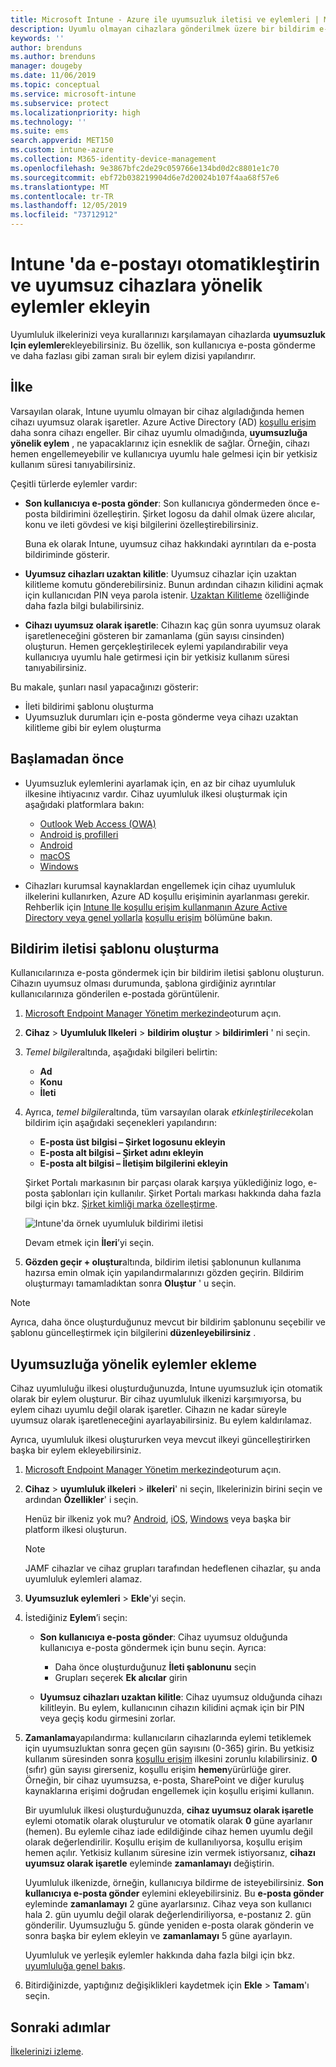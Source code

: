 ```yaml
---
title: Microsoft Intune - Azure ile uyumsuzluk iletisi ve eylemleri | Microsoft Docs
description: Uyumlu olmayan cihazlara gönderilmek üzere bir bildirim e-postası oluşturun. Cihaz uyumlu değil olarak işaretlendikten sonraki eylemleri ekleyin. Örneğin uyumluluğu sağlamak için bir yetkisiz kullanım süresi ekleyebilir veya cihaz uyumlu duruma gelene kadar erişimi engellemek için bir zamanlama oluşturabilirsiniz. Bunu yapmak için Azure'da Microsoft Intune’u kullanın.
keywords: ''
author: brenduns
ms.author: brenduns
manager: dougeby
ms.date: 11/06/2019
ms.topic: conceptual
ms.service: microsoft-intune
ms.subservice: protect
ms.localizationpriority: high
ms.technology: ''
ms.suite: ems
search.appverid: MET150
ms.custom: intune-azure
ms.collection: M365-identity-device-management
ms.openlocfilehash: 9e3867bfc2de29c059766e134bd0d2c8801e1c70
ms.sourcegitcommit: ebf72b038219904d6e7d20024b107f4aa68f57e6
ms.translationtype: MT
ms.contentlocale: tr-TR
ms.lasthandoff: 12/05/2019
ms.locfileid: "73712912"
---
```

# <a name="automate-email-and-add-actions-for-noncompliant-devices-in-intune"></a>Intune 'da e-postayı otomatikleştirin ve uyumsuz cihazlara yönelik eylemler ekleyin

Uyumluluk ilkelerinizi veya kurallarınızı karşılamayan cihazlarda **uyumsuzluk Için eylemler**ekleyebilirsiniz. Bu özellik, son kullanıcıya e-posta gönderme ve daha fazlası gibi zaman sıralı bir eylem dizisi yapılandırır.

## <a name="overview"></a>İlke

Varsayılan olarak, Intune uyumlu olmayan bir cihaz algıladığında hemen cihazı uyumsuz olarak işaretler. Azure Active Directory (AD) [koşullu erişim](https://docs.microsoft.com/azure/active-directory/active-directory-conditional-access-azure-portal) daha sonra cihazı engeller. Bir cihaz uyumlu olmadığında, **uyumsuzluğa yönelik eylem** , ne yapacaklarınız için esneklik de sağlar. Örneğin, cihazı hemen engellemeyebilir ve kullanıcıya uyumlu hale gelmesi için bir yetkisiz kullanım süresi tanıyabilirsiniz.

Çeşitli türlerde eylemler vardır:

- **Son kullanıcıya e-posta gönder**: Son kullanıcıya göndermeden önce e-posta bildirimini özelleştirin. Şirket logosu da dahil olmak üzere alıcılar, konu ve ileti gövdesi ve kişi bilgilerini özelleştirebilirsiniz.

    Buna ek olarak Intune, uyumsuz cihaz hakkındaki ayrıntıları da e-posta bildiriminde gösterir.

- **Uyumsuz cihazları uzaktan kilitle**: Uyumsuz cihazlar için uzaktan kilitleme komutu gönderebilirsiniz. Bunun ardından cihazın kilidini açmak için kullanıcıdan PIN veya parola istenir. [Uzaktan Kilitleme](../remote-actions/device-remote-lock.md) özelliğinde daha fazla bilgi bulabilirsiniz.

- **Cihazı uyumsuz olarak işaretle**: Cihazın kaç gün sonra uyumsuz olarak işaretleneceğini gösteren bir zamanlama (gün sayısı cinsinden) oluşturun. Hemen gerçekleştirilecek eylemi yapılandırabilir veya kullanıcıya uyumlu hale getirmesi için bir yetkisiz kullanım süresi tanıyabilirsiniz.

Bu makale, şunları nasıl yapacağınızı gösterir:

- İleti bildirimi şablonu oluşturma
- Uyumsuzluk durumları için e-posta gönderme veya cihazı uzaktan kilitleme gibi bir eylem oluşturma


## <a name="before-you-begin"></a>Başlamadan önce

- Uyumsuzluk eylemlerini ayarlamak için, en az bir cihaz uyumluluk ilkesine ihtiyacınız vardır. Cihaz uyumluluk ilkesi oluşturmak için aşağıdaki platformlara bakın:

  - [Outlook Web Access (OWA)](compliance-policy-create-android.md)
  - [Android iş profilleri](compliance-policy-create-android-for-work.md)
  - [Android](compliance-policy-create-ios.md)
  - [macOS](compliance-policy-create-mac-os.md)
  - [Windows](compliance-policy-create-windows.md)

- Cihazları kurumsal kaynaklardan engellemek için cihaz uyumluluk ilkelerini kullanırken, Azure AD koşullu erişiminin ayarlanması gerekir. Rehberlik için [Intune Ile koşullu erişim kullanmanın Azure Active Directory veya genel yollarla](conditional-access-intune-common-ways-use.md) [koşullu erişim](https://docs.microsoft.com/azure/active-directory/active-directory-conditional-access-azure-portal) bölümüne bakın.

## <a name="create-a-notification-message-template"></a>Bildirim iletisi şablonu oluşturma

Kullanıcılarınıza e-posta göndermek için bir bildirim iletisi şablonu oluşturun. Cihazın uyumsuz olması durumunda, şablona girdiğiniz ayrıntılar kullanıcılarınıza gönderilen e-postada görüntülenir.

1. [Microsoft Endpoint Manager Yönetim merkezinde](https://go.microsoft.com/fwlink/?linkid=2109431)oturum açın.
2. **Cihaz** > **Uyumluluk Ilkeleri** > **bildirim oluştur** > **bildirimleri** ' ni seçin.
3. *Temel bilgiler*altında, aşağıdaki bilgileri belirtin:

   - **Ad**
   - **Konu**
   - **İleti**

4. Ayrıca, *temel bilgiler*altında, tüm varsayılan olarak *etkinleştirilecek*olan bildirim için aşağıdaki seçenekleri yapılandırın:

   - **E-posta üst bilgisi – Şirket logosunu ekleyin**
   - **E-posta alt bilgisi – Şirket adını ekleyin**
   - **E-posta alt bilgisi – İletişim bilgilerini ekleyin**

   Şirket Portalı markasının bir parçası olarak karşıya yüklediğiniz logo, e-posta şablonları için kullanılır. Şirket Portalı markası hakkında daha fazla bilgi için bkz. [Şirket kimliği marka özelleştirme](../apps/company-portal-app.md#company-identity-branding-customization).

   ![Intune'da örnek uyumluluk bildirimi iletisi](./media/actions-for-noncompliance/actionsfornoncompliance-1.PNG)

   Devam etmek için **İleri**’yi seçin.

5. **Gözden geçir + oluştur**altında, bildirim iletisi şablonunun kullanıma hazırsa emin olmak için yapılandırmalarınızı gözden geçirin. Bildirim oluşturmayı tamamladıktan sonra **Oluştur** ' u seçin.

> [!NOTE]
> Ayrıca, daha önce oluşturduğunuz mevcut bir bildirim şablonunu seçebilir ve şablonu güncelleştirmek için bilgilerini **düzenleyebilirsiniz** .

## <a name="add-actions-for-noncompliance"></a>Uyumsuzluğa yönelik eylemler ekleme

Cihaz uyumluluğu ilkesi oluşturduğunuzda, Intune uyumsuzluk için otomatik olarak bir eylem oluşturur. Bir cihaz uyumluluk ilkenizi karşımıyorsa, bu eylem cihazı uyumlu değil olarak işaretler. Cihazın ne kadar süreyle uyumsuz olarak işaretleneceğini ayarlayabilirsiniz. Bu eylem kaldırılamaz.

Ayrıca, uyumluluk ilkesi oluştururken veya mevcut ilkeyi güncelleştirirken başka bir eylem ekleyebilirsiniz.

1. [Microsoft Endpoint Manager Yönetim merkezinde](https://go.microsoft.com/fwlink/?linkid=2109431)oturum açın.

2. **Cihaz** > **uyumluluk ilkeleri** > **ilkeleri**' ni seçin, Ilkelerinizin birini seçin ve ardından **Özellikler**' i seçin.

   Henüz bir ilkeniz yok mu? [Android](compliance-policy-create-android.md), [iOS](compliance-policy-create-ios.md), [Windows](compliance-policy-create-windows.md) veya başka bir platform ilkesi oluşturun.

   > [!NOTE]
   > JAMF cihazlar ve cihaz grupları tarafından hedeflenen cihazlar, şu anda uyumluluk eylemleri alamaz.

3. **Uyumsuzluk eylemleri** > **Ekle**'yi seçin.

4. İstediğiniz **Eylem**’i seçin:

   - **Son kullanıcıya e-posta gönder**: Cihaz uyumsuz olduğunda kullanıcıya e-posta göndermek için bunu seçin. Ayrıca:
     - Daha önce oluşturduğunuz **İleti şablonunu** seçin
     - Grupları seçerek **Ek alıcılar** girin

   - **Uyumsuz cihazları uzaktan kilitle**: Cihaz uyumsuz olduğunda cihazı kilitleyin. Bu eylem, kullanıcının cihazın kilidini açmak için bir PIN veya geçiş kodu girmesini zorlar.

5. **Zamanlama**yapılandırma: kullanıcıların cihazlarında eylemi tetiklemek için uyumsuzluktan sonra geçen gün sayısını (0-365) girin. Bu yetkisiz kullanım süresinden sonra [koşullu erişim](conditional-access-intune-common-ways-use.md) ilkesini zorunlu kılabilirsiniz. **0** (sıfır) gün sayısı girerseniz, koşullu erişim **hemen**yürürlüğe girer. Örneğin, bir cihaz uyumsuzsa, e-posta, SharePoint ve diğer kuruluş kaynaklarına erişimi doğrudan engellemek için koşullu erişimi kullanın.

   Bir uyumluluk ilkesi oluşturduğunuzda, **cihaz uyumsuz olarak işaretle** eylemi otomatik olarak oluşturulur ve otomatik olarak **0** güne ayarlanır (hemen). Bu eylemle cihaz iade edildiğinde cihaz hemen uyumlu değil olarak değerlendirilir. Koşullu erişim de kullanılıyorsa, koşullu erişim hemen açılır. Yetkisiz kullanım süresine izin vermek istiyorsanız, **cihazı uyumsuz olarak işaretle** eyleminde **zamanlamayı** değiştirin.

   Uyumluluk ilkenizde, örneğin, kullanıcıya bildirme de isteyebilirsiniz. **Son kullanıcıya e-posta gönder** eylemini ekleyebilirsiniz. Bu **e-posta gönder** eyleminde **zamanlamayı** 2 güne ayarlarsınız. Cihaz veya son kullanıcı hala 2. gün uyumlu değil olarak değerlendiriliyorsa, e-postanız 2. gün gönderilir. Uyumsuzluğu 5. günde yeniden e-posta olarak gönderin ve sonra başka bir eylem ekleyin ve **zamanlamayı** 5 güne ayarlayın.

   Uyumluluk ve yerleşik eylemler hakkında daha fazla bilgi için bkz. [uyumluluğa genel bakış](device-compliance-get-started.md).

6. Bitirdiğinizde, yaptığınız değişiklikleri kaydetmek için **Ekle** > **Tamam**'ı seçin.

## <a name="next-steps"></a>Sonraki adımlar

[İlkelerinizi izleme](compliance-policy-monitor.md).
